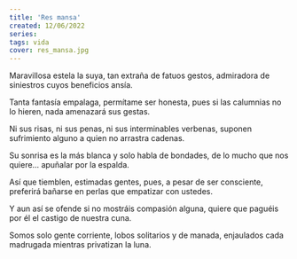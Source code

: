```yaml
---
title: 'Res mansa'
created: 12/06/2022
series:
tags: vida
cover: res_mansa.jpg
---
```


Maravillosa estela la suya,
tan extraña de fatuos gestos,
admiradora de siniestros
cuyos beneficios ansía.

Tanta fantasía empalaga,
permítame ser honesta,
pues si las calumnias no lo hieren,
nada amenazará sus gestas.

Ni sus risas, ni sus penas,
ni sus interminables verbenas,
suponen sufrimiento alguno
a quien no arrastra cadenas.

Su sonrisa es la más blanca
y solo habla de bondades,
de lo mucho que nos quiere…
apuñalar por la espalda.

Así que tiemblen, estimadas gentes,
pues, a pesar de ser consciente,
preferirá bañarse en perlas
que empatizar con ustedes.

Y aun así se ofende si
no mostráis compasión alguna,
quiere que paguéis por él
el castigo de nuestra cuna.

Somos solo gente corriente,
lobos solitarios y de manada,
enjaulados cada madrugada
mientras privatizan la luna.
